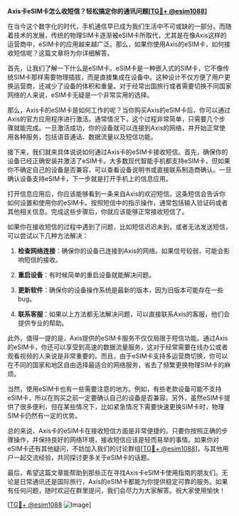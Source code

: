 **Axis卡eSIM卡怎么收短信？轻松搞定你的通讯问题[[TG💪+ @esim1088](https://t.me/s/esim1088)]**

在当今这个数字化的时代，手机通信早已成为我们生活中不可或缺的一部分。而随着技术的发展，传统的物理SIM卡逐渐被eSIM卡所取代，尤其是在像Axis这样的运营商中，eSIM卡的应用越来越广泛。那么，如果你使用Axis的eSIM卡，如何接收短信呢？这篇文章将为你详细解答。

首先，让我们了解一下什么是eSIM卡。eSIM卡是一种嵌入式的SIM卡，它不像传统SIM卡那样需要物理插拔，而是直接集成在设备中。这种设计不仅方便了用户更换运营商，还减少了设备的体积和重量。对于经常出国旅行或者需要切换不同国家网络的人来说，eSIM卡无疑是一个非常实用的选择。

那么，Axis卡的eSIM卡是如何工作的呢？当你购买Axis的eSIM卡后，你可以通过Axis的官方应用程序进行激活。通常情况下，这个过程非常简单，只需要几个步骤就能完成。一旦激活成功，你的设备就可以连接到Axis的网络，并开始正常使用各种服务，包括语音通话、数据流量以及短信功能。

接下来，我们就来具体说说如何通过Axis卡的eSIM卡接收短信。首先，确保你的设备已经正确安装并激活了eSIM卡。大多数现代智能手机都支持eSIM卡，但如果你不确定自己的设备是否兼容，可以查看设备说明书或直接联系制造商确认。一旦确认设备支持eSIM卡，下一步就是打开手机上的信息应用。

打开信息应用后，你应该能够看到一条来自Axis的欢迎短信。这条短信会告诉你如何设置和使用你的eSIM卡。按照短信中的指示操作，通常包括输入验证码或者其他相关信息。完成这些步骤后，你就应该能够正常接收短信了。

如果你在接收短信的过程中遇到了问题，比如短信迟迟未到，或者无法发送短信，可以尝试以下几种方法解决：

1. **检查网络连接**：确保你的设备已连接到Axis的网络。如果信号较弱，可能会影响短信的接收。
   
2. **重启设备**：有时候简单的重启设备就能解决问题。

3. **更新软件**：确保你的设备操作系统是最新的版本，因为旧版本可能存在一些bug。

4. **联系客服**：如果以上方法都无法解决问题，可以直接联系Axis的客服，他们会提供专业的帮助。

此外，值得一提的是，Axis提供的eSIM卡服务不仅仅局限于短信功能。通过Axis的eSIM卡，你还可以享受到高速的数据流量服务，这对于经常需要在线办公或者观看视频的人来说是非常重要的。而且，由于eSIM卡支持多运营商切换，你可以在不同的国家和地区自由选择最适合的网络服务，省去了频繁更换物理SIM卡的麻烦。

当然，使用eSIM卡也有一些需要注意的地方。例如，有些老款设备可能不支持eSIM卡，所以在购买之前一定要确认自己的设备是否兼容。另外，虽然eSIM卡提供了很多便利，但在某些情况下，比如紧急情况下需要快速更换SIM卡时，物理SIM卡仍然有一定的优势。

总的来说，Axis卡的eSIM卡在接收短信方面是非常便捷的。只要你按照正确的步骤操作，并保持良好的网络环境，接收短信应该是轻而易举的事情。如果你对eSIM卡还有其他疑问，不妨加入我们的讨论群组[[TG💪+ @esim1088](https://t.me/s/esim1088)]，与其他用户一起交流经验，共同探讨更多关于eSIM卡的话题。

最后，希望这篇文章能帮助到那些正在寻找Axis卡eSIM卡使用指南的朋友们。无论是日常通讯还是国际旅行，Axis的eSIM卡都能为你提供稳定可靠的服务。如果有任何问题，随时欢迎在群里提问，我们会尽力为大家解答。祝大家使用愉快！

[[TG💪+ @esim1088](https://t.me/s/esim1088) ![Image](https://i.postimg.cc/4NQfJmqS/Snipaste-2025-05-13-00-14-12.png)]